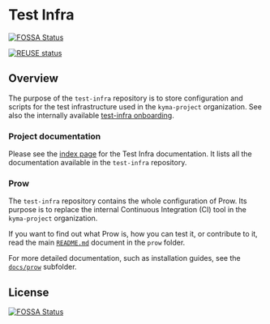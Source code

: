 # Test Infra
<!-- markdown-link-check-disable-next-line -->
[![FOSSA Status](https://app.fossa.io/api/projects/git%2Bgithub.com%2Fkyma-project%2Ftest-infra.svg?type=shield)](https://app.fossa.io/projects/git%2Bgithub.com%2Fkyma-project%2Ftest-infra?ref=badge_shield)
<!-- markdown-link-check-disable-next-line -->
[![REUSE status](https://api.reuse.software/badge/github.com/kyma-project/test-infra)](https://api.reuse.software/info/github.com/kyma-project/test-infra)

## Overview

The purpose of the `test-infra` repository is to store configuration and scripts for the test infrastructure used in the `kyma-project` organization.
See also the internally available [test-infra onboarding](https://github.tools.sap/kyma/test-infra/blob/main/onboarding.md).

### Project documentation

Please see the [index page](/docs/index.md) for the Test Infra documentation. It lists all the documentation available in the `test-infra` repository.

### Prow

The `test-infra` repository contains the whole configuration of Prow. Its purpose is to replace the internal Continuous Integration (CI) tool in the `kyma-project` organization.

If you want to find out what Prow is, how you can test it, or contribute to it, read the main [`README.md`](./prow/README.md) document in the `prow` folder.

For more detailed documentation, such as installation guides, see the [`docs/prow`](./docs/prow) subfolder.


## License
<!-- markdown-link-check-disable-next-line -->
[![FOSSA Status](https://app.fossa.io/api/projects/git%2Bgithub.com%2Fkyma-project%2Ftest-infra.svg?type=large)](https://app.fossa.io/projects/git%2Bgithub.com%2Fkyma-project%2Ftest-infra?ref=badge_large)
